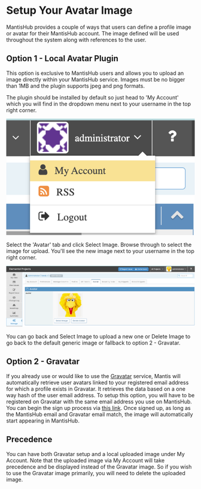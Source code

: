 # Setup Your Avatar Image

MantisHub provides a couple of ways that users can define a profile image or avatar for their MantisHub account. The image defined will be used throughout the system along with references to the user.

## Option 1 - Local Avatar Plugin
This option is exclusive to MantisHub users and allows you to upload an image directly within your MantisHub service. Images must be no bigger than 1MB and the plugin supports jpeg and png formats. 

The plugin should be installed by default so just head to 'My Account' which you will find in the dropdown menu next to your username in the top right corner. 

![](./images/lavatar_2.png)

Select the 'Avatar' tab and click Select Image. Browse through to select the image for upload. You'll see the new image next to your username in the top right corner.

![](./images/lavatar_3.png)

You can go back and Select Image to upload a new one or Delete Image to go back to the default generic image or fallback to option 2 - Gravatar. 

## Option 2 - Gravatar
If you already use or would like to use the [Gravatar](http://gravatar.com/) service, Mantis will automatically retrieve user avatars linked to your registered email address for which a profile exists in Gravatar. It retrieves the data based on a one way hash of the user email address. To setup this option, you will have to be registered on Gravatar with the same email address you use on MantisHub. You can begin the sign up process via [this link](https://gravatar.com/connect). Once signed up, as long as the MantisHub email and Gravatar email match, the image will automatically start appearing in MantisHub. 

## Precedence

You can have both Gravatar setup and a local uploaded image under My Account. Note that the uploaded image via My Account will take precedence and be displayed instead of the Gravatar image. So if you wish to use the Gravatar image primarily, you will need to delete the uploaded image. 
